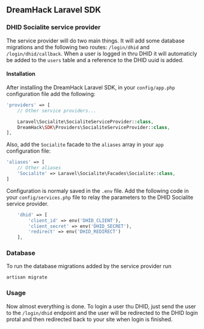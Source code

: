 ## DreamHack Laravel SDK

### DHID Socialite service provider

The service provider will do two main things. It will add some database migrations and the following two routes: `/login/dhid` and `/login/dhid/callback`. 
When a user is logged in thru DHID it will automaticly be added to the `users` table and a reference to the DHID uuid is added.

#### Installation

After installing the DreamHack Laravel SDK, in your `config/app.php` configuration file add the following:

```php
'providers' => [
    // Other service providers...

    Laravel\Socialite\SocialiteServiceProvider::class,
	DreamHack\SDK\Providers\SocialiteServiceProvider::class,
],
```

Also, add the `Socialite` facade to the `aliases` array in your `app` configuration file:

```php
'aliases' => [
    // Other aliases
    'Socialite' => Laravel\Socialite\Facades\Socialite::class,
]
```

Configuration is normaly saved in the `.env` file. Add the following code in your `config/services.php` file to relay the parameters to the DHID Socialite service provider.

```php
    'dhid' => [
        'client_id' => env('DHID_CLIENT'),
        'client_secret' => env('DHID_SECRET'),
        'redirect' => env('DHID_REDIRECT')
    ],  
```

### Database

To run the database migrations added by the service provider run

```bash
artisan migrate
```

### Usage

Now almost everything is done. 
To login a user thu DHID, just send the user to the `/login/dhid` endpoint and the user will be redirected to the DHID login protal and then redirected back to your site when login is finished.
